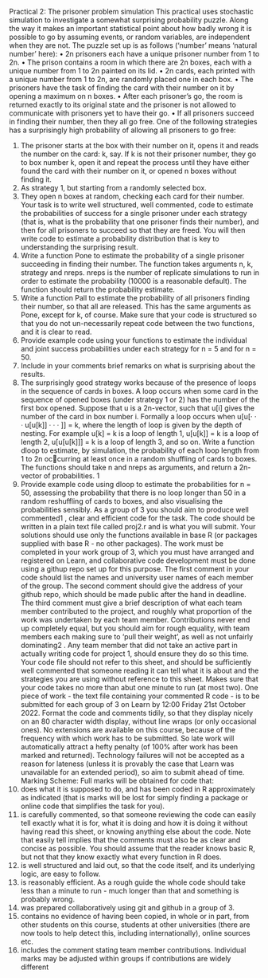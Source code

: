 Practical 2: The prisoner problem simulation
This practical uses stochastic simulation to investigate a somewhat surprising probability puzzle. Along the
way it makes an important statistical point about how badly wrong it is possible to go by assuming events, or
random variables, are independent when they are not.
The puzzle set up is as follows (‘number’ means ‘natural number’ here):
• 2n prisoners each have a unique prisoner number from 1 to 2n.
• The prison contains a room in which there are 2n boxes, each with a unique number from 1 to 2n painted
on its lid.
• 2n cards, each printed with a unique number from 1 to 2n, are randomly placed one in each box.
• The prisoners have the task of finding the card with their number on it by opening a maximum on n boxes.
• After each prisoner’s go, the room is returned exactly to its original state and the prisoner is not allowed to
communicate with prisoners yet to have their go.
• If all prisoners succeed in finding their number, then they all go free.
One of the following strategies has a surprisingly high probability of allowing all prisoners to go free:
1. The prisoner starts at the box with their number on it, opens it and reads the number on the card: k, say. If k
is not their prisoner number, they go to box number k, open it and repeat the process until they have either
found the card with their number on it, or opened n boxes without finding it.
2. As strategy 1, but starting from a randomly selected box.
3. They open n boxes at random, checking each card for their number.
Your task is to write well structured, well commented, code to estimate the probabilities of success for a single
prisoner under each strategy (that is, what is the probability that one prisoner finds their number), and then for all
prisoners to succeed so that they are freed. You will then write code to estimate a probability distribution that is
key to understanding the surprising result.
1. Write a function Pone to estimate the probability of a single prisoner succeeding in finding their number.
The function takes arguments n, k, strategy and nreps. nreps is the number of replicate simulations
to run in order to estimate the probability (10000 is a reasonable default). The function should return the
probability estimate.
2. Write a function Pall to estimate the probability of all prisoners finding their number, so that all are
released. This has the same arguments as Pone, except for k, of course. Make sure that your code is
structured so that you do not un-necessarily repeat code between the two functions, and it is clear to read.
3. Provide example code using your functions to estimate the individual and joint success probabilities under
each strategy for n = 5 and for n = 50.
4. Include in your comments brief remarks on what is surprising about the results.
5. The surprisingly good strategy works because of the presence of loops in the sequence of cards in boxes. A
loop occurs when some card in the sequence of opened boxes (under strategy 1 or 2) has the number of the
first box opened. Suppose that u is a 2n-vector, such that u[i] gives the number of the card in box number
i. Formally a loop occurs when u[u[· · · u[u[k]] · · · ]] = k, where the length of loop is given by the depth of
nesting. For example u[k] = k is a loop of length 1, u[u[k]] = k is a loop of length 2, u[u[u[k]]] = k is a
loop of length 3, and so on.
Write a function dloop to estimate, by simulation, the probability of each loop length from 1 to 2n oc￾curring at least once in a random shuffling of cards to boxes. The functions should take n and nreps as
arguments, and return a 2n-vector of probabilities.
1
6. Provide example code using dloop to estimate the probabilities for n = 50, assessing the probability that
there is no loop longer than 50 in a random reshuffling of cards to boxes, and also visualising the probabilities
sensibly.
As a group of 3 you should aim to produce well commented1
, clear and efficient code for the task. The code
should be written in a plain text file called proj2.r and is what you will submit. Your solutions should use
only the functions available in base R (or packages supplied with base R - no other packages). The work must be
completed in your work group of 3, which you must have arranged and registered on Learn, and collaborative code
development must be done using a githup repo set up for this purpose.
The first comment in your code should list the names and university user names of each member of the group.
The second comment should give the address of your github repo, which should be made public after the hand
in deadline. The third comment must give a brief description of what each team member contributed to the
project, and roughly what proportion of the work was undertaken by each team member. Contributions never end
up completely equal, but you should aim for rough equality, with team members each making sure to ‘pull their
weight’, as well as not unfairly dominating2
. Any team member that did not take an active part in actually writing
code for project 1, should ensure they do so this time.
Your code file should not refer to this sheet, and should be sufficiently well commented that someone reading
it can tell what it is about and the strategies you are using without reference to this sheet. Makes sure that your
code takes no more than abut one minute to run (at most two).
One piece of work - the text file containing your commented R code - is to be submitted for each group of 3
on Learn by 12:00 Friday 21st October 2022. Format the code and comments tidily, so that they display nicely on
an 80 character width display, without line wraps (or only occasional ones). No extensions are available on this
course, because of the frequency with which work has to be submitted. So late work will automatically attract a
hefty penalty (of 100% after work has been marked and returned). Technology failures will not be accepted as a
reason for lateness (unless it is provably the case that Learn was unavailable for an extended period), so aim to
submit ahead of time.
Marking Scheme: Full marks will be obtained for code that:
1. does what it is supposed to do, and has been coded in R approximately as indicated (that is marks will be
lost for simply finding a package or online code that simplifies the task for you).
2. is carefully commented, so that someone reviewing the code can easily tell exactly what it is for, what it is
doing and how it is doing it without having read this sheet, or knowing anything else about the code. Note
that easily tell implies that the comments must also be as clear and concise as possible. You should assume
that the reader knows basic R, but not that they know exactly what every function in R does.
3. is well structured and laid out, so that the code itself, and its underlying logic, are easy to follow.
4. is reasonably efficient. As a rough guide the whole code should take less than a minute to run - much longer
than that and something is probably wrong.
5. was prepared collaboratively using git and github in a group of 3.
6. contains no evidence of having been copied, in whole or in part, from other students on this course, students
at other universities (there are now tools to help detect this, including internationally), online sources etc.
7. includes the comment stating team member contributions.
Individual marks may be adjusted within groups if contributions are widely different
